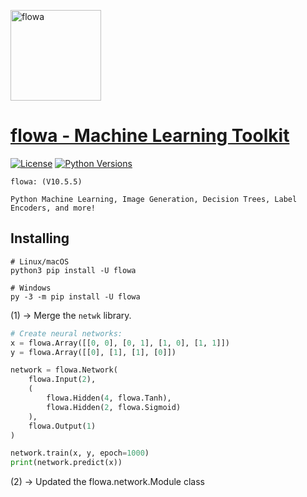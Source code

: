 <a href="https://ibb.co/885w17s](https://i.ibb.co/bdBVcKm/flowa.jpg)"><img src="https://i.ibb.co/bdBVcKm/flowa.jpg" alt="flowa" border="0" width="145"></a>

# [flowa - Machine Learning Toolkit](https://pypi.org/project/flowa)
[![License](https://img.shields.io/badge/license-MIT-blue.svg)](https://github.com/flowa/flowa/blob/main/LICENSE)
[![Python Versions](https://img.shields.io/badge/python-3.7%20|%203.8%20|%203.9%20|%203.10%20|%203.11%20|%203.12%20-blue)](https://www.python.org/downloads/)

```
flowa: (V10.5.5)

Python Machine Learning, Image Generation, Decision Trees, Label Encoders, and more!
```

## Installing
```shell
# Linux/macOS
python3 pip install -U flowa

# Windows
py -3 -m pip install -U flowa
```

(1) -> Merge the `netwk` library.
```python
# Create neural networks:
x = flowa.Array([[0, 0], [0, 1], [1, 0], [1, 1]])
y = flowa.Array([[0], [1], [1], [0]])

network = flowa.Network(
    flowa.Input(2),
    (
        flowa.Hidden(4, flowa.Tanh), 
        flowa.Hidden(2, flowa.Sigmoid)
    ),
    flowa.Output(1)
)

network.train(x, y, epoch=1000)
print(network.predict(x))
```

(2) -> Updated the flowa.network.Module class